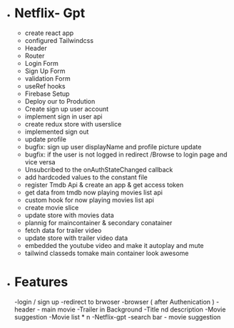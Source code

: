 -  # Netflix- Gpt
   - create react app
   - configured Tailwindcss
   - Header
   - Router
   - Login Form
   - Sign Up Form
   - validation Form
   - useRef hooks
   - Firebase Setup
   - Deploy our to Prodution
   - Create sign up user account
   - implement sign in user api
   - create redux store with userslice
   - implemented sign out 
   - update profile 
   - bugfix: sign up user displayName and profile picture update
   - bugfix: if the user is not logged in redirect /Browse to login page and vice versa
   - Unsubcribed to the onAuthStateChanged callback
   - add hardcoded values to the constant file
   - register Tmdb Api & create an app & get access token
   - get data from tmdb now playing movies list api
   - custom hook for now playing movies list api
   - create movie slice 
   - update store with movies data 
   - plannig for maincontainer & secondary conatainer
   - fetch data for trailer video 
   - update store with trailer video data
   - embedded the youtube video and make it autoplay and mute
   - tailwind classeds tomake main container look awesome

-  # Features
    -login / sign up
    -redirect to brwoser
    -browser ( after Authenication )
        - header
        - main movie
            -Trailer in Background
            -Title nd description
            -Movie  suggestion
                -Movie list * n
    -Netflix-gpt
        -search bar
        - movie  suggestion
        